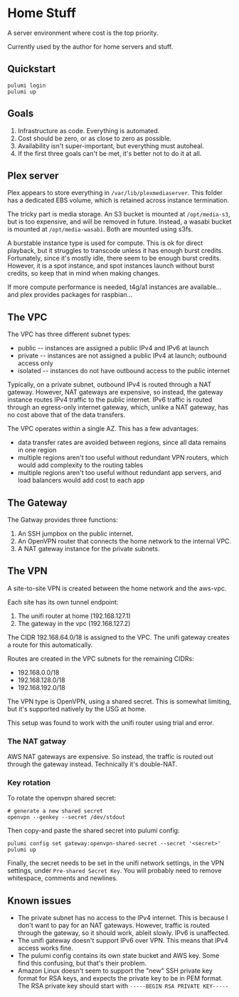 # Home Stuff

A server environment where cost is the top priority.

Currently used by the author for home servers and stuff.

## Quickstart

```
pulumi login
pulumi up
```

## Goals

1. Infrastructure as code. Everything is automated.
2. Cost should be zero, or as close to zero as possible.
3. Availability isn't super-important, but everything must autoheal.
4. If the first three goals can't be met, it's better not to do it at all.

## Plex server

Plex appears to store everything in `/var/lib/plexmediaserver`. This folder has a dedicated EBS volume, which is retained across instance termination.

The tricky part is media storage. An S3 bucket is mounted at `/opt/media-s3`, but is too expensive, and will be removed in future. Instead, a wasabi bucket is mounted at `/opt/media-wasabi`. Both are mounted using s3fs.

A burstable instance type is used for compute. This is ok for direct playback, but it struggles to transcode unless it has enough burst credits. Fortunately, since it's mostly idle, there seem to be enough burst credits. However, it is a spot instance, and spot instances launch without burst credits, so keep that in mind when making changes.

If more compute performance is needed, t4g/a1 instances are available... and plex provides packages for raspbian...

## The VPC

The VPC has three different subnet types:

-   public -- instances are assigned a public IPv4 and IPv6 at launch
-   private -- instances are not assigned a public IPv4 at launch; outbound access only
-   isolated -- instances do not have outbound access to the public internet

Typically, on a private subnet, outbound IPv4 is routed through a NAT gateway. However, NAT gateways are expensive, so instead, the gateway instance routes IPv4 traffic to the public internet. IPv6 traffic is routed through an egress-only internet gateway, which, unlike a NAT gateway, has no cost above that of the data transfers.

The VPC operates within a single AZ. This has a few advantages:

-   data transfer rates are avoided between regions, since all data remains in one region
-   multiple regions aren't too useful without redundant VPN routers, which would add complexity to the routing tables
-   multiple regions aren't too useful without redundant app servers, and load balancers would add cost to each app

## The Gateway

The Gatway provides three functions:

1. An SSH jumpbox on the public internet.
2. An OpenVPN router that connects the home network to the internal VPC.
3. A NAT gateway instance for the private subnets.

## The VPN

A site-to-site VPN is created between the home network and the aws-vpc.

Each site has its own tunnel endpoint:

1. The unifi router at home (192.168.127.1)
2. The gateway in the vpc (192.168.127.2)

The CIDR 192.168.64.0/18 is assigned to the VPC. The unifi gateway creates a route for this automatically.

Routes are created in the VPC subnets for the remaining CIDRs:

-   192.168.0.0/18
-   192.168.128.0/18
-   192.168.192.0/18

The VPN type is OpenVPN, using a shared secret. This is somewhat limiting, but it's supported natively by the USG at home.

This setup was found to work with the unifi router using trial and error.

### The NAT gatway

AWS NAT gateways are expensive. So instead, the traffic is routed out through the gateway instead. Technically it's double-NAT.

### Key rotation

To rotate the openvpn shared secret:

```
# generate a new shared secret
openvpn --genkey --secret /dev/stdout
```

Then copy-and paste the shared secret into pulumi config:

```
pulumi config set gateway:openvpn-shared-secret --secret '<secret>'
pulumi up
```

Finally, the secret needs to be set in the unifi network settings, in the VPN settings, under `Pre-shared Secret Key`. You will probably need to remove whitespace, comments and newlines.

## Known issues

-   The private subnet has no access to the IPv4 internet. This is because I don't want to pay for an NAT gateways. However, traffic is routed through the gateway, so it should work, ableit slowly. IPv6 is unaffected.
-   The unifi gateway doesn't support IPv6 over VPN. This means that IPv4 access works fine.
-   The pulumi config contains its own state bucket and AWS key. Some find this confusing, but that's their problem.
-   Amazon Linux doesn't seem to support the "new" SSH private key format for RSA keys, and expects the private key to be in PEM format. The RSA private key should start with `-----BEGIN RSA PRIVATE KEY-----`
